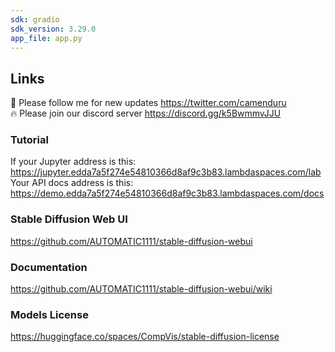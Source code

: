 ```yaml
---
sdk: gradio
sdk_version: 3.29.0
app_file: app.py
---
```


## Links

🐣 Please follow me for new updates https://twitter.com/camenduru <br />
🔥 Please join our discord server https://discord.gg/k5BwmmvJJU

### Tutorial

If your Jupyter address is this: <br />
https://jupyter.edda7a5f274e54810366d8af9c3b83.lambdaspaces.com/lab <br />
Your API docs address is this: <br />
https://demo.edda7a5f274e54810366d8af9c3b83.lambdaspaces.com/docs <br />

### Stable Diffusion Web UI
https://github.com/AUTOMATIC1111/stable-diffusion-webui

### Documentation
https://github.com/AUTOMATIC1111/stable-diffusion-webui/wiki

### Models License
https://huggingface.co/spaces/CompVis/stable-diffusion-license
